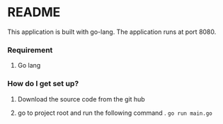 # README #

This application is built with go-lang. 
The application runs at port 8080.

### Requirement

1. Go lang



### How do I get set up? ###

1. Download the source code from the git hub


2. go to project root and run the following command .
`go run main.go`



